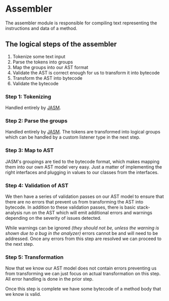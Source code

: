 # Assembler

The assembler module is responsible for compiling text representing the instructions and data of a method.

## The logical steps of the assembler

1. Tokenize some text input
2. Parse the tokens into groups
3. Map the groups into our AST format
4. Validate the AST is correct enough for us to transform it into bytecode
5. Transform the AST into bytecode
6. Validate the bytecode

### Step 1: Tokenizing

Handled entirely by [JASM](https://github.com/Nowilltolife/Jasm).

### Step 2: Parse the groups

Handled entirely by [JASM](https://github.com/Nowilltolife/Jasm). The tokens are transformed into logical groups which 
can be handled by a custom listener type in the next step.

### Step 3: Map to AST

JASM's groupings are tied to the bytecode format, which makes mapping them into our own AST model very easy.
Just a matter of implementing the right interfaces and plugging in values to our classes from the interfaces.

### Step 4: Validation of AST

We then have a series of validation passes on our AST model to ensure that there are no errors that prevent us 
from transforming the AST into bytecode. In addition to these validation passes, there is basic stack-analysis 
run on the AST which will emit additional errors and warnings depending on the severity of issues detected. 

While warnings can be ignored _(they should not be, unless the warning is shown due to a bug in the analyzer)_ 
errors cannot be and will need to be addressed. Once any errors from this step are resolved we can proceed to the next step.

### Step 5: Transformation

Now that we know our AST model does not contain errors preventing us from transforming we can just focus on actual
transformation on this step. All error handling is done in the prior step.

Once this step is complete we have some bytecode of a method body that we know is valid. 